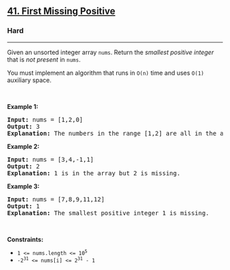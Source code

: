 <h2><a href="https://leetcode.com/problems/first-missing-positive/">41. First Missing Positive</a></h2><h3>Hard</h3><hr><div><p>Given an unsorted integer array <code>nums</code>. Return the <em>smallest <span class="wiseone-analysis-result wiseone-analysis-result-entity">positive integer</span></em> that is <em>not present</em> in <code>nums</code>.</p>

<p>You must implement an algorithm that runs in <code><span class="wiseone-analysis-result wiseone-analysis-result-entity">O(n)</span></code> time and uses <code><span class="wiseone-analysis-result wiseone-analysis-result-entity wiseone-analysis-result-repeat">O(1)</span></code> auxiliary space.</p>

<p>&nbsp;</p>
<p><strong class="example">Example 1:</strong></p>

<pre><strong>Input:</strong> nums = [1,2,0]
<strong>Output:</strong> 3
<strong>Explanation:</strong> The numbers in the range [1,2] are all in the array.
</pre>

<p><strong class="example">Example 2:</strong></p>

<pre><strong>Input:</strong> nums = [3,4,-1,1]
<strong>Output:</strong> 2
<strong>Explanation:</strong> 1 is in the array but 2 is missing.
</pre>

<p><strong class="example">Example 3:</strong></p>

<pre><strong>Input:</strong> nums = [7,8,9,11,12]
<strong>Output:</strong> 1
<strong>Explanation:</strong> The smallest <span class="wiseone-analysis-result wiseone-analysis-result-entity wiseone-analysis-result-repeat">positive integer</span> 1 is missing.
</pre>

<p>&nbsp;</p>
<p><strong>Constraints:</strong></p>

<ul>
	<li><code>1 &lt;= nums.length &lt;= 10<sup>5</sup></code></li>
	<li><code>-2<sup>31</sup> &lt;= nums[i] &lt;= 2<sup>31</sup> - 1</code></li>
</ul>
</div>